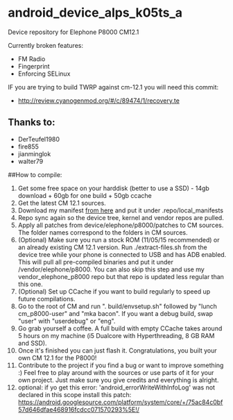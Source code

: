 # android_device_alps_k05ts_a
Device repository for Elephone P8000 CM12.1

Currently broken features:
 * FM Radio
 * Fingerprint
 * Enforcing SELinux

IF you are trying to build TWRP against cm-12.1 you will need this commit:
* http://review.cyanogenmod.org/#/c/89474/1/recovery.te

## Thanks to:
 * DerTeufel1980
 * fire855
 * jianminglok
 * walter79


##How to compile:
1. Get some free space on your harddisk (better to use a SSD) - 14gb download + 60gb for one build + 50gb ccache
2. Get the latest CM 12.1 sources.
3. Download my manifest [from here](https://github.com/visi0nary/Elephone_P8000_manifest) and put it under .repo/local_manifests
4. Repo sync again so the device tree, kernel and vendor repos are pulled.
5. Apply all patches from device/elephone/p8000/patches to CM sources. The folder names correspond to the folders in CM sources.
6. (Optional) Make sure you run a stock ROM (11/05/15 recommended) or an already existing CM 12.1 version. Run ./extract-files.sh from the device tree while your phone is connected to USB and has ADB enabled. This will pull all pre-compiled binaries and put it under /vendor/elephone/p8000. You can also skip this step and use my vendor_elephone_p8000 repo but that repo is updated less regular than this one.
7. (Optional) Set up CCache if you want to build regularly to speed up future compilations.
8. Go to the root of CM and run ". build/envsetup.sh" followed by "lunch cm_p8000-user" and "mka bacon". If you want a debug build, swap "user" with "userdebug" or "eng".
9. Go grab yourself a coffee. A full build with empty CCache takes around 5 hours on my machine (i5 Dualcore with Hyperthreading, 8 GB RAM and SSD).
10. Once it's finished you can just flash it. Congratulations, you built your own CM 12.1 for the P8000!
11. Contribute to the project if you find a bug or want to improve something :) Feel free to play around with the sources or use parts of it for your own project. Just make sure you give credits and everything is alright.
12. optional: if yo get this error: 'android_errorWriteWithInfoLog' was not declared in this scope
install this patch: https://android.googlesource.com/platform/system/core/+/75ac84c0bf57d646dfae468916fcdcc071570293%5E!/
